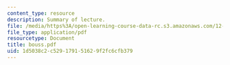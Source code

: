 ```yaml
---
content_type: resource
description: Summary of lecture.
file: /media/https%3A/open-learning-course-data-rc.s3.amazonaws.com/12-802-wave-motions-in-the-ocean-and-atmosphere-spring-2004/1d5038c2c529179151629f2fc6cfb379_bouss.pdf
file_type: application/pdf
resourcetype: Document
title: bouss.pdf
uid: 1d5038c2-c529-1791-5162-9f2fc6cfb379
---
```

